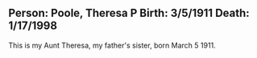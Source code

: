 Person: Poole, Theresa P
Birth: 3/5/1911
Death: 1/17/1998
---
This is my Aunt Theresa, my father's sister, born March 5 1911.
